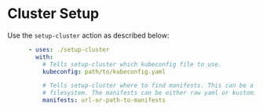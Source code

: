 # Cluster Setup

Use the `setup-cluster` action as described below:

```yaml
      - uses: ./setup-cluster
        with:
          # Tells setup-cluster which kubeconfig file to use.
          kubeconfig: path/to/kubeconfig.yaml

          # Tells setup-cluster where to find manifests. This can be a URL or a path in the
          # filesystem. The manifests can be either raw yaml or kustomize based manifests.
          manifests: url-or-path-to-manifests
```
